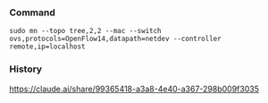### Command
```
sudo mn --topo tree,2,2 --mac --switch ovs,protocols=OpenFlow14,datapath=netdev --controller remote,ip=localhost
```

### History
https://claude.ai/share/99365418-a3a8-4e40-a367-298b009f3035
